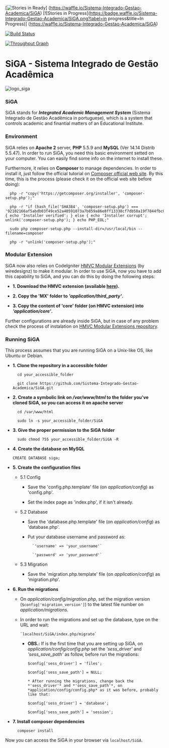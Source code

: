 [![Stories in Ready](https://badge.waffle.io/Sistema-Integrado-Gestao-Academica/SiGA.png?label=ready&title=Ready)]
(https://waffle.io/Sistema-Integrado-Gestao-Academica/SiGA)
[![Stories in Progress](https://badge.waffle.io/Sistema-Integrado-Gestao-Academica/SiGA.png?label=in progress&title=In Progress)]
(https://waffle.io/Sistema-Integrado-Gestao-Academica/SiGA)

[![Build Status](https://travis-ci.org/vinisilvacar/SiGA.svg?branch=master)](https://travis-ci.org/vinisilvacar/SiGA)

[![Throughput Graph](https://graphs.waffle.io/sistema-integrado-gestao-academica/siga/throughput.svg)](https://waffle.io/sistema-integrado-gestao-academica/siga/metrics)

SiGA - Sistema Integrado de Gestão Acadêmica
=====

![logo_siga](http://i.imgur.com/RmW4Ip7.png)

### SiGA
SiGA stands for ***Integrated Academic Management System*** (Sistema Integrado de Gestão Acadêmica in portuguese), which is a system that controls academic and finantial matters of an Educational Institute.

### Environment

SiGA relies on **Apache 2** server, **PHP** 5.5.9 and **MySQL** (Ver 14.14 Distrib 5.5.47). In order to run SiGA, you need this basic environment setted on your computer. You can easily find some info on the internet to install these.

Furthermore, it relies on **Composer** to manage dependencies. In order to install it, just follow the official tutorial on [Composer official web site](https://getcomposer.org/download/). By this time, this is the process (please check it on the official web site before doing):

      php -r "copy('https://getcomposer.org/installer', 'composer-setup.php');"
  
      php -r "if (hash_file('SHA384', 'composer-setup.php') === '92102166af5abdb03f49ce52a40591073a7b859a86e8ff13338cf7db58a19f7844fbc0bb79b2773bf30791e935dbd938') { echo 'Installer verified'; } else { echo 'Installer corrupt'; unlink('composer-setup.php'); } echo PHP_EOL;"
  
      sudo php composer-setup.php --install-dir=/usr/local/bin --filename=composer
      
      php -r "unlink('composer-setup.php');"

### Modular Extension

SiGA now also relies on CodeIgniter [HMVC Modular Extensions](https://bitbucket.org/wiredesignz/codeigniter-modular-extensions-hmvc) (by wiredesignz) to make it modular. In order to use SiGA, now you have to add this capability to SiGA, and you can do this by doing the following steps:

* **1. Download the HMVC extension (available [here](https://bitbucket.org/wiredesignz/codeigniter-modular-extensions-hmvc)).**

* **2. Copy the 'MX' folder to *'application/third_party'*.**

* **3. Copy the content of 'core' folder (on HMVC extension) into *'application/core'*.**

Further configurations are already inside SiGA, but in case of any problem check the process of instalation on [HMVC Modular Extensions repository](https://bitbucket.org/wiredesignz/codeigniter-modular-extensions-hmvc).

### Running SiGA

This process assumes that you are running SiGA on a Unix-like OS, like Ubuntu or Debian.

* **1. Clone the repository in a accessible folder**

        cd your_accessible_folder

        git clone https://github.com/Sistema-Integrado-Gestao-Academica/SiGA.git

* **2. Create a symbolic link on */var/www/html* to the folder you've cloned SiGA, so you can access it on apache server**

        cd /var/www/html

        sudo ln -s your_accessible_folder/SiGA

* **3. Give the proper permission to the SiGA folder**

        sudo chmod 755 your_accessible_folder/SiGA -R

* **4. Create the database on MySQL**

  `CREATE DATABASE siga;`

* **5. Create the configuration files**

  * 5.1 Config
   
     * Save the 'config.php.template' file (on *application/config*) as 'config.php'.

     * Set the index page as 'index.php', if it isn't already.

  * 5.2 Database
   
     * Save the 'database.php.template' file (on *application/config*) as 'database.php'. 
  
     * Put your database username and password as:

             `'username' => 'your_username'`

             `'password' => 'your_password'`

  * 5.3 Migration
   
     * Save the 'migration.php.template' file (on *application/config*) as 'migration.php'. 

* **6. Run the migrations**

     * On *application/config/migration.php*, set the migration version (`$config['migration_version']`) to the latest file number on *application/migrations*.

     * In order to run the migrations and set up the database, type on the URL and wait:
         
           `localhost/SiGA/index.php/migrate`

         * **OBS.:** If is the first time that you are setting up SiGA, on *application/config/config.php* set the *'sess_driver'* and *'sess_save_path'* as follow, before run the migrations:

             `$config['sess_driver'] = 'files';`

             `$config['sess_save_path'] = NULL;`

               * After running the migrations, change back the *'sess_driver'* and *'sess_save_path'*, on *application/config/config.php* as it was before, probably like that:

             `$config['sess_driver'] = 'database';`

             `$config['sess_save_path'] = 'session';`

* **7. Install composer dependencies**

        composer install


Now you can access the SiGA in your browser via `localhost/SiGA`.
